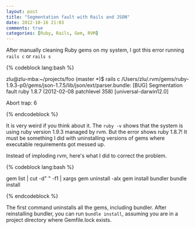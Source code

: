 ```yaml
---
layout: post
title: "Segmentation fault with Rails and JSON"
date: 2012-10-16 21:03
comments: true
categories: [Ruby, Rails, Gem, RVM]
---
```


After manually cleaning Ruby gems on my system, I got this error running `rails c` or `rails s`

{% codeblock lang:bash %}

zlu@zlu-mba:~/projects/foo (master *)$ rails c
/Users/zlu/.rvm/gems/ruby-1.9.3-p0/gems/json-1.7.5/lib/json/ext/parser.bundle: [BUG] Segmentation fault
ruby 1.8.7 (2012-02-08 patchlevel 358) [universal-darwin12.0]

Abort trap: 6

{% endcodeblock %}

It is very weird if you think about it.  The `ruby -v` shows that the system is using ruby version 1.9.3 managed by rvm.
But the error shows ruby 1.8.7!  It must be something I did with uninstalling versions of gems where executable requirements got messed up.

Instead of imploding rvm, here's what I did to correct the problem.

{% codeblock lang:bash %}

gem list | cut -d" " -f1 | xargs gem uninstall -aIx
gem install bundler
bundle install

{% endcodeblock %}

The first command uninstalls all the gems, including bundler.
After reinstalling bundler, you can run `bundle install`, assuming you are in a project directory where Gemfile.lock exists.